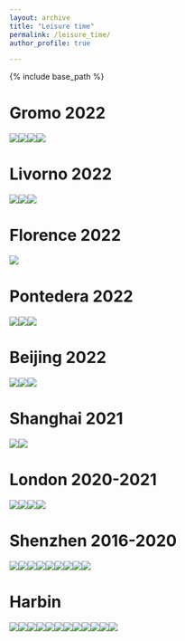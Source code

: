```yaml
---
layout: archive
title: "Leisure time"
permalink: /leisure_time/
author_profile: true

---
```


{% include base_path %}

Gromo 2022
======
<img src="{{ site.url }}/images/gromo/1.jpg"><img src="{{ site.url }}/images/gromo/2.jpg"><img src="{{ site.url }}/images/gromo/3.jpg"><img src="{{ site.url }}/images/gromo/4.jpg">

Livorno 2022
======
<img src="{{ site.url }}/images/livorno/1.jpg"><img src="{{ site.url }}/images/livorno/2.jpg"><img src="{{ site.url }}/images/livorno/3.jpg">

Florence 2022
======
<img src="{{ site.url }}/images/florence/1.jpg">

Pontedera 2022
======
<img src="{{ site.url }}/images/pontedera/1.jpg"><img src="{{ site.url }}/images/pontedera/2.jpg"><img src="{{ site.url }}/images/pontedera/3.jpg">

Beijing 2022
======
<img src="{{ site.url }}/images/beijing/1.jpg"><img src="{{ site.url }}/images/beijing/2.jpg"><img src="{{ site.url }}/images/beijing/3.jpg">

Shanghai 2021
======
<img src="{{ site.url }}/images/shanghai/1.jpg"><img src="{{ site.url }}/images/shanghai/2.jpg">

London 2020-2021
======
<img src="{{ site.url }}/images/london/1.jpg"><img src="{{ site.url }}/images/london/2.jpg"><img src="{{ site.url }}/images/london/3.jpg"><img src="{{ site.url }}/images/london/4.jpg">

Shenzhen 2016-2020
======
<img src="{{ site.url }}/images/shenzhen/1.jpg"><img src="{{ site.url }}/images/shenzhen/2.jpg"><img src="{{ site.url }}/images/shenzhen/3.jpg"><img src="{{ site.url }}/images/shenzhen/4.jpg"><img src="{{ site.url }}/images/shenzhen/5.jpg"><img src="{{ site.url }}/images/shenzhen/6.jpg"><img src="{{ site.url }}/images/shenzhen/7.jpg"><img src="{{ site.url }}/images/shenzhen/8.jpg"><img src="{{ site.url }}/images/shenzhen/9.jpg">

Harbin
======
<img src="{{ site.url }}/images/harbin/1.jpg"><img src="{{ site.url }}/images/harbin/2.jpg"><img src="{{ site.url }}/images/harbin/3.jpg"><img src="{{ site.url }}/images/harbin/4.jpg"><img src="{{ site.url }}/images/harbin/5.jpg"><img src="{{ site.url }}/images/harbin/6.jpg"><img src="{{ site.url }}/images/harbin/7.jpg"><img src="{{ site.url }}/images/harbin/8.jpg"><img src="{{ site.url }}/images/harbin/9.jpg"><img src="{{ site.url }}/images/harbin/10.jpg"><img src="{{ site.url }}/images/harbin/11.jpg"><img src="{{ site.url }}/images/harbin/12.jpg">
